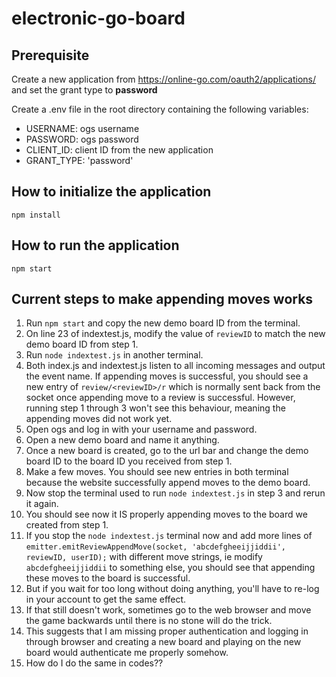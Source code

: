 # electronic-go-board

## Prerequisite

Create a new application from https://online-go.com/oauth2/applications/ and set the grant type to **password**

Create a .env file in the root directory containing the following variables:
- USERNAME: ogs username
- PASSWORD: ogs password
- CLIENT_ID: client ID from the new application
- GRANT_TYPE: 'password'

## How to initialize the application

`npm install`

## How to run the application

`npm start`

## Current steps to make appending moves works

1. Run `npm start` and copy the new demo board ID from the terminal.
2. On line 23 of indextest.js, modify the value of `reviewID` to match the new demo board ID from step 1.
3. Run `node indextest.js` in another terminal.
4. Both index.js and indextest.js listen to all incoming messages and output the event name. If appending moves is successful, you should see a new entry of `review/<reviewID>/r` which is normally sent back from the socket once appending move to a review is successful. However, running step 1 through 3 won't see this behaviour, meaning the appending moves did not work yet.
5. Open ogs and log in with your username and password.
6. Open a new demo board and name it anything.
7. Once a new board is created, go to the url bar and change the demo board ID to the board ID you received from step 1.
8. Make a few moves. You should see new entries in both terminal because the website successfully append moves to the demo board.
9. Now stop the terminal used to run `node indextest.js` in step 3 and rerun it again.
10. You should see now it IS properly appending moves to the board we created from step 1.
11. If you stop the `node indextest.js` terminal now and add more lines of `emitter.emitReviewAppendMove(socket, 'abcdefgheeijjiddii', reviewID, userID);` with different move strings, ie modify `abcdefgheeijjiddii` to something else, you should see that appending these moves to the board is successful.
12. But if you wait for too long without doing anything, you'll have to re-log in your account to get the same effect.
13. If that still doesn't work, sometimes go to the web browser and move the game backwards until there is no stone will do the trick.
13. This suggests that I am missing proper authentication and logging in through browser and creating a new board and playing on the new board would authenticate me properly somehow. 
14. How do I do the same in codes??
